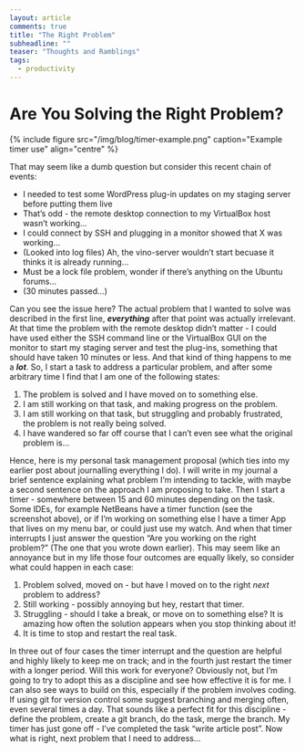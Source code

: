```yaml
---
layout: article
comments: true
title: "The Right Problem"
subheadline: ""
teaser: "Thoughts and Ramblings"
tags:
  - productivity
---
```

# Are You Solving the Right Problem?

{% include figure src="/img/blog/timer-example.png" caption="Example timer use" align="centre" %}

That may seem like a dumb question but consider this recent chain of events:

*   I needed to test some WordPress plug-in updates on my staging server before putting them live
*   That’s odd - the remote desktop connection to my VirtualBox host wasn’t working...
*   I could connect by SSH and plugging in a monitor showed that X was working...
*   (Looked into log files) Ah, the vino-server wouldn’t start becuase it thinks it is already running...
*   Must be a lock file problem, wonder if there’s anything on the Ubuntu forums...
*   (30 minutes passed...)

Can you see the issue here? The actual problem that I wanted to solve was described in the first line, _**everything**_ after that point was actually irrelevant. At that time the problem with the remote desktop didn’t matter - I could have used either the SSH command line or the VirtualBox GUI on the monitor to start my staging server and test the plug-ins, something that should have taken 10 minutes or less. And that kind of thing happens to me a **_lot_**. So, I start a task to address a particular problem, and after some arbitrary time I find that I am one of the following states:

1.  The problem is solved and I have moved on to something else.
2.  I am still working on that task, and making progress on the problem.
3.  I am still working on that task, but struggling and probably frustrated, the problem is not really being solved.
4.  I have wandered so far off course that I can’t even see what the original problem is...

Hence, here is my personal task management proposal (which ties into my earlier post about journalling everything I do). 
I will write in my journal a brief sentence explaining what problem I’m intending to tackle, with maybe a second sentence 
on the approach I am proposing to take. Then I start a timer - somewhere between 15 and 60 minutes depending on the task. 
Some IDEs, for example NetBeans have a timer function (see the screenshot above), or if I’m working on something else I 
have a timer App that lives on my menu bar, or could just use my watch. And when that timer interrupts I just answer the 
question “Are you working on the right problem?” (The one that you wrote down earlier). This may seem like an annoyance 
but in my life those four outcomes are equally likely, so consider what could happen in each case:

1.  Problem solved, moved on - but have I moved on to the right _next_ problem to address?
2.  Still working - possibly annoying but hey, restart that timer.
3.  Struggling - should I take a break, or move on to something else? It is amazing how often the solution appears when you stop thinking about it!
4.  It is time to stop and restart the real task.

In three out of four cases the timer interrupt and the question are helpful and highly likely to keep me on track; 
and in the fourth just restart the timer with a longer
period. Will this work for everyone? Obviously not, but I’m going to try to adopt this as a discipline and see 
how effective it is for me. I can also see ways to build
on this, especially if the problem involves coding. If using git for version control some suggest branching 
and merging often, even several times a day.
That sounds like a perfect fit for this discipline - define the problem, create a git branch, do the task, merge the branch. 
My timer has just gone off - I’ve completed the task “write article post”. Now what is right, next problem that I need to address...